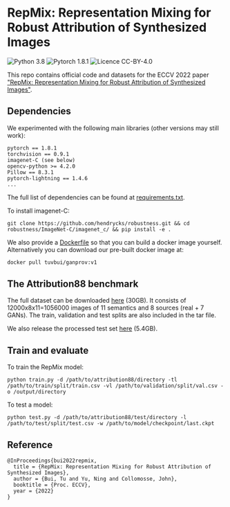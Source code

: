 # RepMix: Representation Mixing for Robust Attribution of Synthesized Images
![Python 3.8](https://img.shields.io/badge/Python-3.8-green) ![Pytorch 1.8.1](https://img.shields.io/badge/Pytorch-1.8.1-green) ![Licence CC-BY-4.0](https://img.shields.io/badge/license-CC--4.0--BY-blueviolet)

This repo contains official code and datasets for the ECCV 2022 paper ["RepMix: Representation Mixing for Robust Attribution of Synthesized Images"](https://arxiv.org/abs/2207.02063).

## Dependencies

We experimented with the following main libraries (other versions may still work):
```
pytorch == 1.8.1
torchvision == 0.9.1
imagenet-C (see below)
opencv-python >= 4.2.0
Pillow == 8.3.1
pytorch-lightning == 1.4.6
...

```
The full list of dependencies can be found at [requirements.txt](dependencies/requirements.txt).

To install imagenet-C:
```
git clone https://github.com/hendrycks/robustness.git && cd robustness/ImageNet-C/imagenet_c/ && pip install -e .
```

We also provide a [Dockerfile](dependencies/Dockerfile) so that you can build a docker image yourself. Alternatively you can download our pre-built docker image at:

```bash
docker pull tuvbui/ganprov:v1
```

## The Attribution88 benchmark
The full dataset can be downloaded [here](https://kahlan.cvssp.org/data/Flickr25K/tubui/eccv22_repmix/Attribution88.tar.gz) (30GB). It consists of 12000x8x11=1056000 images of 11 semantics and 8 sources (real + 7 GANs). The train, validation and test splits are also included in the tar file. 

We also release the processed test set [here](https://kahlan.cvssp.org/data/Flickr25K/tubui/eccv22_repmix/Attribution88_test.tar.gz) (5.4GB).

## Train and evaluate
To train the RepMix model:
```
python train.py -d /path/to/attribution88/directory -tl /path/to/train/split/train.csv -vl /path/to/validation/split/val.csv -o /output/directory
```

To test a model:
```
python test.py -d /path/to/attribution88/test/directory -l /path/to/test/split/test.csv -w /path/to/model/checkpoint/last.ckpt
```

## Reference
```
@InProceedings{bui2022repmix,
  title = {RepMix: Representation Mixing for Robust Attribution of Synthesized Images},
  author = {Bui, Tu and Yu, Ning and Collomosse, John},
  booktitle = {Proc. ECCV},
  year = {2022}
}
```
